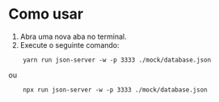 # Como usar

1. Abra uma nova aba no terminal.
2. Execute o seguinte comando:

```
    yarn run json-server -w -p 3333 ./mock/database.json
```

ou 

```
    npx run json-server -w -p 3333 ./mock/database.json
```